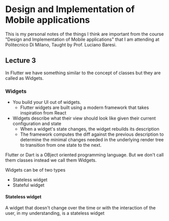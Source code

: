 # Design and Implementation of Mobile applications

This is my personal notes of the things I think are important from the course "Design and Implementation of Mobile applications" that I am attending at Politecnico Di Milano, Taught by Prof. Luciano Baresi.

## Lecture 3

In Flutter we have something similar to the concept of classes but they are called as Widgets.

### Widgets

- You build your UI out of widgets.
    - Flutter widgets are built using a modern framework that takes inspiration from React
- Widgets describe what their view should look like given their current configuration and state
    - When a widget's state changes, the widget rebuilds its description
    - The framework computes the diff against the previous description to determine the minimal changes needed in the underlying render tree to transition from one state to the next.

Flutter or Dart is a OBject oriented programming language. But we don't call them classes instead we call them Widgets.

Widgets can be of two types
- Stateless widget
- Stateful widget

#### Stateless widget

A widget that doesn't change over the time or with the interaction of the user, in my understanding, is a stateless widget 


